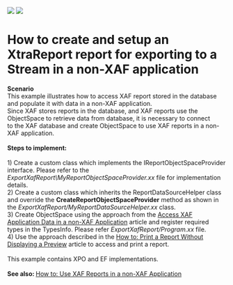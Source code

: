 <!-- default badges list -->
[![](https://img.shields.io/badge/Open_in_DevExpress_Support_Center-FF7200?style=flat-square&logo=DevExpress&logoColor=white)](https://supportcenter.devexpress.com/ticket/details/T275059)
[![](https://img.shields.io/badge/📖_How_to_use_DevExpress_Examples-e9f6fc?style=flat-square)](https://docs.devexpress.com/GeneralInformation/403183)
<!-- default badges end -->
# How to create and setup an XtraReport report for exporting to a Stream in a non-XAF application


<p><strong>Scenario</strong><br />This example illustrates how to access XAF report stored in the database and populate it with data in a non-XAF application.<br />Since XAF stores reports in the database, and XAF reports use the ObjectSpace to retrieve data from database, it is necessary to connect to the XAF database and create ObjectSpace to use XAF reports in a non-XAF application.<br /><br /><strong>Steps to implement: </strong><br /><br />1) Create a custom class which implements the IReportObjectSpaceProvider interface. Please refer to the <em>ExportXafReport\MyReportObjectSpaceProvider.xx</em> file for implementation details.<br />2) Create a custom class which inherits the ReportDataSourceHelper class and override the <strong>CreateReportObjectSpaceProvider</strong> method as shown in the <em>ExportXafReport/MyReportDataSourceHelper.xx </em>class.<br />3) Create ObjectSpace using the approach from the <a href="https://documentation.devexpress.com/#eXpressAppFramework/CustomDocument113709">Access XAF Application Data in a non-XAF Application</a> article and register required types in the TypesInfo. Please refer <em>ExportXafReport/Program.xx</em> file.<br />4) Use the approach described in the <a href="https://documentation.devexpress.com/eXpressAppFramework/CustomDocument113601.aspx">How to: Print a Report Without Displaying a Preview</a> article to access and print a report.<br /><br />This example contains XPO and EF implementations.<br /><br /><strong>See also: </strong><a href="http://help.devexpress.com/#eXpressAppFramework/CustomDocument114515">How to: Use XAF Reports in a non-XAF Application</a></p>

<br/>


